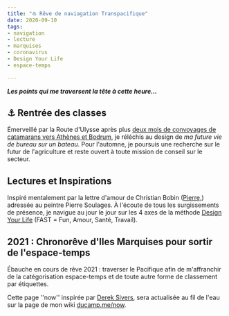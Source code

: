 ```yaml
---
title: "⛵️ Rêve de naviagation Transpacifique" 
date: 2020-09-10
tags:
- navigation
- lecture
- marquises
- coronavirus
- Design Your Life
- espace-temps

---
```

**_Les points qui me traversent la tête à cette heure..._**

## ⚓️ Rentrée des classes 

Émerveillé par la Route d'Ulysse après plus [deux mois de convoyages de catamarans vers Athènes et Bodrum](https://ducamp.me/Xtof/CV-marin#Mai_-_juin_2020_-_La_Rochelle_-_Ath.C3.A8nes_-_Toulon), je réléchis au design de _ma future vie de bureau sur un bateau_. Pour l'automne, je poursuis une recherche sur le futur de l'agriculture et reste ouvert à toute mission de conseil sur le secteur. 

## Lectures et Inspirations

Inspiré mentalement par la lettre d'amour de Christian Bobin ([Pierre,](https://www.babelio.com/livres/Bobin-Pierre/1157433)) adressée au peintre Pierre Soulages. À l'écoute de tous les surgissements de présence, je navigue au jour le jour sur les 4 axes de la méthode [Design Your Life](https://ducamp.me/DYL) (FAST = Fun, Amour, Santé, Travail).

## 2021 : Chronorêve d'Iles Marquises pour sortir de l'espace-temps

Ébauche en cours de rêve 2021 : traverser le Pacifique afin de m'affranchir de la catégorisation espace-temps et de toute autre forme de classement par étiquettes.

Cette page ''now'' inspirée par [Derek Sivers](https://ducamp.me/maintenant), sera actualisée au fil de l'eau sur la page de mon wiki [ducamp.me/now](https://ducamp.me/now).
